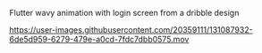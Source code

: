 Flutter wavy animation with login screen from a dribble design



https://user-images.githubusercontent.com/20359111/131087932-6de5d959-6279-479e-a0cd-7fdc7dbb0575.mov

